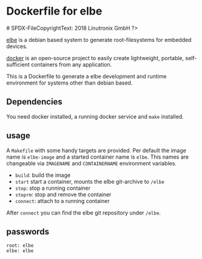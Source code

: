 # Dockerfile for elbe

<?
# ELBE - Debian Based Embedded Rootfilesystem Builder
# SPDX-License-Identifier: GPL-3.0-or-later
# SPDX-FileCopyrightText: 2014-2015 Silvio Fricke <silvio.fricke@gmail.com>
# SPDX-FileCopyrightText: 2018 Linutronix GmbH
?>

[elbe][elb] is a debian based system to generate root-filesystems for embedded
devices.

[docker][doc] is an open-source project to easily create lightweight, portable,
self-sufficient containers from any application.

This is a Dockerfile to generate a elbe development and runtime environment for
systems other than debian based.

[doc]: https://www.docker.io "Docker Homepage"
[elb]: http://elbe-rfs.org   "ELBE Homepage"

## Dependencies

You need docker installed, a running docker service and `make` installed.


## usage

A `Makefile` with some handy targets are provided. Per default the image name
is `elbe-image` and a started container name is `elbe`. This names are
changeable via `IMAGENAME` and `CONTAINERNAME` environment variables.

* `build`: build the image
* `start` start a container, mounts the elbe git-archive to `/elbe`
* `stop`: stop a running container
* `stoprm`: stop and remove the container
* `connect`: attach to a running container

After `connect` you can find the elbe git repository under `/elbe`.

## passwords

    root: elbe
    elbe: elbe

